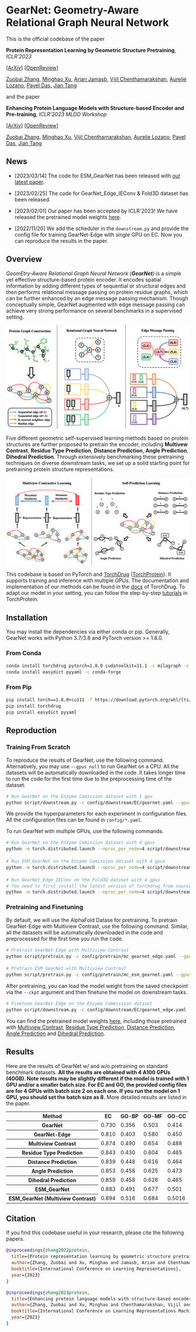 # GearNet: Geometry-Aware Relational Graph Neural Network


This is the official codebase of the paper

**Protein Representation Learning by Geometric Structure Pretraining**, *ICLR'2023*

[[ArXiv](https://arxiv.org/abs/2203.06125)] [[OpenReview](https://openreview.net/forum?id=to3qCB3tOh9)]

[Zuobai Zhang](https://oxer11.github.io/), [Minghao Xu](https://chrisallenming.github.io/), [Arian Jamasb](https://jamasb.io/), [Vijil Chenthamarakshan](https://researcher.watson.ibm.com/researcher/view.php?person=us-ecvijil), [Aurelie Lozano](https://researcher.watson.ibm.com/researcher/view.php?person=us-aclozano), [Payel Das](https://researcher.watson.ibm.com/researcher/view.php?person=us-daspa), [Jian Tang](https://jian-tang.com/)

and the paper

**Enhancing Protein Language Models with Structure-based Encoder and Pre-training**, *ICLR'2023 MLDD Workshop*

[[ArXiv](https://arxiv.org/abs/2303.06275)] [[OpenReview]()]

[Zuobai Zhang](https://oxer11.github.io/), [Minghao Xu](https://chrisallenming.github.io/), [Vijil Chenthamarakshan](https://researcher.watson.ibm.com/researcher/view.php?person=us-ecvijil), [Aurelie Lozano](https://researcher.watson.ibm.com/researcher/view.php?person=us-aclozano), [Payel Das](https://researcher.watson.ibm.com/researcher/view.php?person=us-daspa), [Jian Tang](https://jian-tang.com/)

## News

- [2023/03/14] The code for ESM_GearNet has been released with [our latest paper](https://arxiv.org/abs/2303.06275).

- [2023/02/25] The code for GearNet_Edge_IEConv & Fold3D dataset has been released.

- [2023/02/01] Our paper has been accepted by ICLR'2023! We have released the pretrained model weights [here](https://zenodo.org/record/7593637).

- [2022/11/20] We add the scheduler in the `downstream.py` and provide the config file for training GearNet-Edge with single GPU on EC. Now you can reproduce the results in the paper.

## Overview

*GeomEtry-Aware Relational Graph Neural Network (**GearNet**)* is a simple yet effective structure-based protein encoder. 
It encodes spatial information by adding different types of sequential or structural edges and then performs relational message passing on protein residue graphs, which can be further enhanced by an edge message passing mechanism.
Though conceptually simple, GearNet augmented with edge message passing can achieve very strong performance on several benchmarks in a supervised setting.

![GearNet](./asset/GearNet.png)

Five different geometric self-supervised learning methods based on protein structures are further proposed to pretrain the encoder, including **Multivew Contrast**, **Residue Type Prediction**, **Distance Prediction**, **Angle Prediction**, **Dihedral Prediction**.
Through extensively benchmarking these pretraining techniques on diverse
downstream tasks, we set up a solid starting point for pretraining protein structure representations.

![SSL](./asset/SSL.png)

This codebase is based on PyTorch and [TorchDrug] ([TorchProtein](https://torchprotein.ai)). 
It supports training and inference with multiple GPUs.
The documentation and implementation of our methods can be found in the [docs](https://torchdrug.ai/docs/) of TorchDrug.
To adapt our model in your setting, you can follow the step-by-step [tutorials](https://torchprotein.ai/tutorials) in TorchProtein.

[TorchDrug]: https://github.com/DeepGraphLearning/torchdrug

## Installation

You may install the dependencies via either conda or pip. Generally, GearNet works
with Python 3.7/3.8 and PyTorch version >= 1.8.0.

### From Conda

```bash
conda install torchdrug pytorch=1.8.0 cudatoolkit=11.1 -c milagraph -c pytorch-lts -c pyg -c conda-forge
conda install easydict pyyaml -c conda-forge
```

### From Pip

```bash
pip install torch==1.8.0+cu111 -f https://download.pytorch.org/whl/lts/1.8/torch_lts.html
pip install torchdrug
pip install easydict pyyaml
```


## Reproduction

### Training From Scratch

To reproduce the results of GearNet, use the following command. Alternatively, you
may use `--gpus null` to run GearNet on a CPU. All the datasets will be automatically downloaded in the code.
It takes longer time to run the code for the first time due to the preprocessing time of the dataset.

```bash
# Run GearNet on the Enzyme Comission dataset with 1 gpu
python script/downstream.py -c config/downstream/EC/gearnet.yaml --gpus [0]
```

We provide the hyperparameters for each experiment in configuration files.
All the configuration files can be found in `config/*.yaml`.

To run GearNet with multiple GPUs, use the following commands.

```bash
# Run GearNet on the Enzyme Comission dataset with 4 gpus
python -m torch.distributed.launch --nproc_per_node=4 script/downstream.py -c config/downstream/EC/gearnet.yaml --gpus [0,1,2,3]

# Run ESM_GearNet on the Enzyme Comission dataset with 4 gpus
python -m torch.distributed.launch --nproc_per_node=4 script/downstream.py -c config/downstream/EC/ESM_gearnet.yaml --gpus [0,1,2,3]

# Run GearNet_Edge_IEConv on the Fold3D dataset with 4 gpus
# You need to first install the latest version of torchdrug from source. See https://github.com/DeepGraphLearning/torchdrug.
python -m torch.distributed.launch --nproc_per_node=4 script/downstream.py -c config/downstream/Fold3D/gearnet_edge_ieconv.yaml --gpus [0,1,2,3]
```

### Pretraining and Finetuning
By default, we will use the AlphaFold Datase for pretraining.
To pretrain GearNet-Edge with Multiview Contrast, use the following command. 
Similar, all the datasets will be automatically downloaded in the code and preprocessed for the first time you run the code.

```bash
# Pretrain GearNet-Edge with Multiview Contrast
python script/pretrain.py -c config/pretrain/mc_gearnet_edge.yaml --gpus [0]

# Pretrain ESM_GearNet with Multiview Contrast
python script/pretrain.py -c config/pretrain/mc_esm_gearnet.yaml --gpus [0]
```

After pretraining, you can load the model weight from the saved checkpoint via the `--ckpt` argument and then finetune the model on downstream tasks.

```bash
# Finetune GearNet-Edge on the Enzyme Commission dataset
python script/downstream.py -c config/downstream/EC/gearnet_edge.yaml --gpus [0] --ckpt <path_to_your_model>
```

You can find the pretrained model weights [here](https://zenodo.org/record/7593637), including those pretrained with [Multiview Contrast](https://zenodo.org/record/7593637/files/mc_gearnet_edge.pth), [Residue Type Prediction](https://zenodo.org/record/7593637/files/attr_gearnet_edge.pth), [Distance Prediction](https://zenodo.org/record/7593637/files/distance_gearnet_edge.pth), [Angle Prediction](https://zenodo.org/record/7593637/files/angle_gearnet_edge.pth) and [Dihedral Prediction](https://zenodo.org/record/7593637/files/dihedral_gearnet_edge.pth).

## Results
Here are the results of GearNet w/ and w/o pretraining on standard benchmark datasets. **All the results are obtained with 4 A100 GPUs (40GB). Note results may be slightly different if the model is trained with 1 GPU and/or a smaller batch size. For EC and GO, the provided config files are for 4 GPUs with batch size 2 on each one. If you run the model on 1 GPU, you should set the batch size as 8.**
More detailed results are listed in the paper.

<table>
    <tr>
        <th>Method</th>
        <th>EC</th>
        <th>GO-BP</th>
        <th>GO-MF</th>
        <th>GO-CC</th>
    </tr>
    <tr>
        <th>GearNet</th>
        <td>0.730</td>
        <td>0.356</td>
        <td>0.503</td>
        <td>0.414</td>
    </tr>
    <tr>
        <th>GearNet-Edge</th>
        <td>0.810</td>
        <td>0.403</td>
        <td>0.580</td>
        <td>0.450</td>
    </tr>
    <tr>
        <th>Multiview Contrast</th>
        <td>0.874</td>
        <td>0.490</td>
        <td>0.654</td>
        <td>0.488</td>
    </tr>
    <tr>
        <th>Residue Type Prediction</th>
        <td>0.843</td>
        <td>0.430</td>
        <td>0.604</td>
        <td>0.465</td>
    </tr>
    <tr>
        <th>Distance Prediction</th>
        <td>0.839</td>
        <td>0.448</td>
        <td>0.616</td>
        <td>0.464</td>
    </tr>
    <tr>
        <th>Angle Prediction</th>
        <td>0.853</td>
        <td>0.458</td>
        <td>0.625</td>
        <td>0.473</td>
    </tr>
    <tr>
        <th>Dihedral Prediction</th>
        <td>0.859</td>
        <td>0.458</td>
        <td>0.626</td>
        <td>0.465</td>
    </tr>
    <tr>
        <th>ESM_GearNet</th>
        <td>0.883</td>
        <td>0.491</td>
        <td>0.677</td>
        <td>0.501</td>
    </tr>
    <tr>
        <th>ESM_GearNet (Multiview Contrast)</th>
        <td>0.894</td>
        <td>0.516</td>
        <td>0.684</td>
        <td>0.5016</td>
    </tr>
</table>

## Citation
If you find this codebase useful in your research, please cite the following papers.

```bibtex
@inproceedings{zhang2022protein,
  title={Protein representation learning by geometric structure pretraining},
  author={Zhang, Zuobai and Xu, Minghao and Jamasb, Arian and Chenthamarakshan, Vijil and Lozano, Aurelie and Das, Payel and Tang, Jian},
  booktitle={International Conference on Learning Representations},
  year={2023}
}
```

```bibtex
@inproceedings{zhang2023protein,
  title={Enhancing protein language models with structure-based encoder and pre-training},
  author={Zhang, Zuobai and Xu, Minghao and Chenthamarakshan, Vijil and Lozano, Aurelie and Das, Payel and Tang, Jian},
  booktitle={International Conference on Learning Representations Machine Learning for Drug Discovery Workshop},
  year={2023}
}
```
